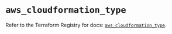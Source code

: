 # `aws_cloudformation_type`

Refer to the Terraform Registry for docs: [`aws_cloudformation_type`](https://registry.terraform.io/providers/hashicorp/aws/5.75.0/docs/resources/cloudformation_type).
